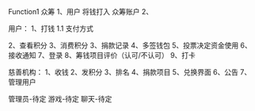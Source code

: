 Function1
众筹
1、用户 将钱打入 众筹账户
2、

用户：
1、打钱
  1.1 支付方式
  
2、查看积分
3、消费积分
3、捐款记录
4、多签钱包
5、投票决定资金使用
6、接收通知
7、登录
8、筹钱项目评价（认可/不认可）
9、打卡


慈善机构：
1、收钱
2、发积分
3、排名
4、捐款项目
5、兑换界面
6、公告
7、管理用户




管理员-待定
游戏-待定
聊天-待定
